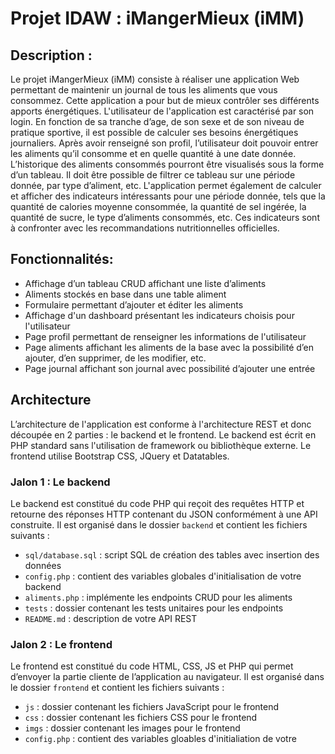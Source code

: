 # Projet IDAW : iMangerMieux (iMM)
## Description :
Le projet iMangerMieux (iMM) consiste à réaliser une application Web permettant de maintenir un journal de tous les aliments que vous consommez. Cette application a pour but de mieux contrôler ses différents apports énergétiques. L'utilisateur de l'application est caractérisé par son login. En fonction de sa tranche d’age, de son sexe et de son niveau de pratique sportive, il est possible de calculer ses besoins énergétiques journaliers. Après avoir renseigné son profil, l’utilisateur doit pouvoir entrer les aliments qu’il consomme et en quelle quantité à une date donnée. L’historique des aliments consommés pourront être visualisés sous la forme d’un tableau. Il doit être possible de filtrer ce tableau sur une période donnée, par type d’aliment, etc. L'application permet également de calculer et afficher des indicateurs intéressants pour une période donnée, tels que la quantité de calories moyenne consommée, la quantité de sel ingérée, la quantité de sucre, le type d’aliments consommés, etc. Ces indicateurs sont à confronter avec les recommandations nutritionnelles officielles.

## Fonctionnalités:
- Affichage d’un tableau CRUD affichant une liste d’aliments
- Aliments stockés en base dans une table aliment
- Formulaire permettant d’ajouter et éditer les aliments
- Affichage d'un dashboard présentant les indicateurs choisis pour l'utilisateur
- Page profil permettant de renseigner les informations de l'utilisateur
- Page aliments affichant les aliments de la base avec la possibilité d’en ajouter, d’en supprimer, de les modifier, etc.
- Page journal affichant son journal avec possibilité d’ajouter une entrée

## Architecture
L’architecture de l'application est conforme à l'architecture REST et donc découpée en 2 parties : le backend et le frontend. Le backend est écrit en PHP standard sans l'utilisation de framework ou bibliothèque externe. Le frontend utilise Bootstrap CSS, JQuery et Datatables.

### Jalon 1 : Le backend
Le backend est constitué du code PHP qui reçoit des requêtes HTTP et retourne des réponses HTTP contenant du JSON conformément à une API construite. Il est organisé dans le dossier `backend` et contient les fichiers suivants :

- `sql/database.sql` : script SQL de création des tables avec insertion des données
- `config.php` : contient des variables globales d'initialisation de votre backend
- `aliments.php` : implémente les endpoints CRUD pour les aliments
- `tests` : dossier contenant les tests unitaires pour les endpoints
- `README.md` : description de votre API REST

### Jalon 2 : Le frontend
Le frontend est constitué du code HTML, CSS, JS et PHP qui permet d’envoyer la partie cliente de l’application au navigateur. Il est organisé dans le dossier `frontend` et contient les fichiers suivants :

- `js` : dossier contenant les fichiers JavaScript pour le frontend
- `css` : dossier contenant les fichiers CSS pour le frontend
- `imgs` : dossier contenant les images pour le frontend
- `config.php` : contient des variables gloables d'initialiation de votre